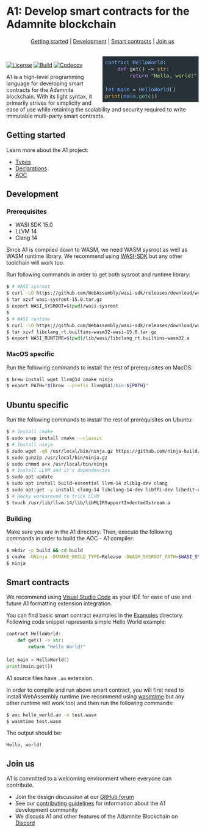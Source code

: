 # A1: Develop smart contracts for the Adamnite blockchain

<p align="center">
    <a href="#getting-started">Getting started</a> |
    <a href="#development">Development</a> |
    <a href="#smart-contracts">Smart contracts</a> |
    <a href="#join-us">Join us</a>
</p>

<br/>

<img align="right" width="50%" src="./Docs/Images/HelloWorld.png">

[![License](https://img.shields.io/badge/license-MIT-brightgreen.svg?style=flat)](https://github.com/m-peko/bitflags/blob/master/LICENSE)
[![Build](https://github.com/Adamnite/A1/actions/workflows/build.yml/badge.svg)](https://github.com/Adamnite/A1/actions/workflows/build.yml)
[![Codecov](https://codecov.io/gh/Adamnite/A1/branch/main/graph/badge.svg?token=YBUVS7JAEQ)](https://codecov.io/gh/Adamnite/A1)

A1 is a high-level programming language for developing smart contracts for the Adamnite blockchain. With its light syntax, it primarily strives for simplicity and ease of use while retaining the scalability and security required to write immutable multi-party smart contracts.

## Getting started

Learn more about the A1 project:

- [Types](Docs/Types.md)
- [Declarations](Docs/Declarations.md)
- [AOC](AOC/README.md)

## Development

### Prerequisites

- WASI SDK 15.0
- LLVM 14
- Clang 14

Since A1 is compiled down to WASM, we need WASM sysroot as well as WASM runtime library. We recommend using [WASI-SDK](https://github.com/WebAssembly/wasi-sdk) but any other toolchain will work too.

Run following commands in order to get both sysroot and runtime library:

```sh
$ # WASI sysroot
$ curl -LO https://github.com/WebAssembly/wasi-sdk/releases/download/wasi-sdk-15/wasi-sysroot-15.0.tar.gz
$ tar xzvf wasi-sysroot-15.0.tar.gz
$ export WASI_SYSROOT=$(pwd)/wasi-sysroot
$
$ # WASI runtime
$ curl -LO https://github.com/WebAssembly/wasi-sdk/releases/download/wasi-sdk-15/libclang_rt.builtins-wasm32-wasi-15.0.tar.gz
$ tar xzvf libclang_rt.builtins-wasm32-wasi-15.0.tar.gz
$ export WASI_RUNTIME=$(pwd)/lib/wasi/libclang_rt.builtins-wasm32.a
```

### MacOS specific

Run the following commands to install the rest of prerequisites on MacOS:

```sh
$ brew install wget llvm@14 cmake ninja
$ export PATH="$(brew --prefix llvm@14)/bin:${PATH}"
```

## Ubuntu specific

Run the following commands to install the rest of prerequisites on Ubuntu:

```sh
$ # Install cmake
$ sudo snap install cmake --classic
$ # Install ninja
$ sudo wget -qO /usr/local/bin/ninja.gz https://github.com/ninja-build/ninja/releases/latest/download/ninja-linux.zip
$ sudo gunzip /usr/local/bin/ninja.gz
$ sudo chmod a+x /usr/local/bin/ninja
$ # Install LLVM and it's dependencies
$ sudo apt update
$ sudo apt install build-essential llvm-14 zlib1g-dev clang
$ sudo apt-get -y install clang-14 libclang-14-dev libffi-dev libedit-dev libpfm4-dev libtinfo-dev
$ # Hacky workaround to trick LLVM
$ touch /usr/lib/llvm-14/lib/libMLIRSupportIndentedOstream.a
```

### Building

Make sure you are in the A1 directory. Then, execute the following commands in order to build the AOC - A1 compiler:

```sh
$ mkdir -p build && cd build
$ cmake -GNinja -DCMAKE_BUILD_TYPE=Release -DWASM_SYSROOT_PATH=$WASI_SYSROOT -DWASM_RUNTIME_LIBRARY_PATH=$WASI_RUNTIME ..
$ ninja
```

## Smart contracts

We recommend using [Visual Studio Code](https://code.visualstudio.com/) as your IDE for ease of use and future A1 formatting extension integration.

You can find basic smart contract examples in the [Examples](https://github.com/Adamnite/A1/tree/main/Examples) directory. Following code snippet represents simple Hello World example:

```py
contract HelloWorld:
    def get() -> str:
        return "Hello World!"

let main = HelloWorld()
print(main.get())
```

A1 source files have `.ao` extension.

In order to compile and run above smart contract, you will first need to install WebAssembly runtime (we recommend using [wasmtime](https://github.com/bytecodealliance/wasmtime) but any other runtime will work too) and then run the following commands:

```sh
$ aoc hello_world.ao -o test.wasm
$ wasmtime test.wasm
```

The output should be:

```
Hello, world!
```

## Join us

A1 is committed to a welcoming environment where everyone can contribute.

- Join the design discussion at our [GitHub forum](https://github.com/Adamnite/A1/discussions)
- See our [contributing guidelines](CONTRIBUTING.md) for information about the A1 development community
- We discuss A1 and other features of the Adamnite Blockchain on [Discord](https://discord.gg/AxbRrXvS)
